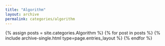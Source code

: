```yaml
---
title: "Algorithm"
layout: archive
permalink: categories/algorithm
---
```



{% assign posts = site.categories.Algorithm %}
{% for post in posts %} {% include archive-single.html type=page.entries_layout %} {% endfor %}